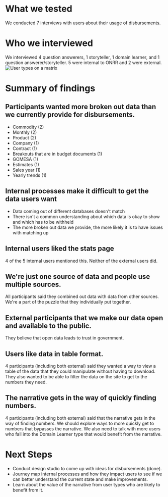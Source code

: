 # What we tested
We conducted 7 interviews with users about their usage of disbursements.  
# Who we interviewed
We interviewed 4 question answerers, 1 storyteller, 1 domain learner, and 1 question answerer/storyteller. 5 were internal to ONRR and 2 were external.
![User types on a matrix](https://github.com/ONRR/doi-extractives-data/blob/research/research/17_LovelyLLama/DisbursementsInterviewsUserTypes.PNG)

# Summary of findings
## Participants wanted more broken out data than we currently provide for disbursements.
* Commodity (2)
* Monthly (2)
* Product (2)
* Company (1)
* Contract (1)
* Breakouts that are in budget documents (1)
* GOMESA (1)
* Estimates (1)
* Sales year (1)
* Yearly trends (1)

## Internal processes make it difficult to get the data users want
* Data coming out of different databases doesn't match
* There isn't a common understanding about which data is okay to show and which has to be withheld
* The more broken out data we provide, the more likely it is to have issues with matching up

## Internal users liked the stats page
4 of the 5 internal users mentioned this.  Neither of the external users did.

## We're just one source of data and people use multiple sources.
All participants said they combined out data with data from other sources.  We're a part of the puzzle that they individually put together. 

## External participants that we make our data open and available to the public.
They believe that open data leads to trust in government.

## Users like data in table format.
4 participants (including both external) said they wanted a way to view a table of the data that they could manipulate without having to download.  They also wanted to be able to filter the data on the site to get to the numbers they need.
## The narrative gets in the way of quickly finding numbers.
4 participants (including both external) said that the narrative gets in the way of finding numbers.  We should explore ways to more quickly get to numbers that bypasses the narrative.  We also need to talk with more users who fall into the Domain Learner type that would benefit from the narrative.

# Next Steps
* Conduct design studio to come up with ideas for disbursements (done).
* Journey map internal processes and how they impact users to see if we can better understand the current state and make improvements.
* Learn about the value of the narrative from user types who are likely to benefit from it.
